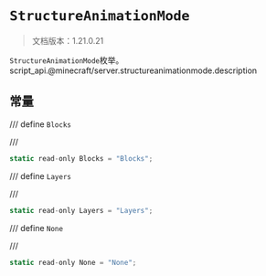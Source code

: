 # `StructureAnimationMode`

> 文档版本：1.21.0.21

`StructureAnimationMode`枚举。script_api.@minecraft/server.structureanimationmode.description

## 常量

/// define
`Blocks`


///

```js
static read-only Blocks = "Blocks";
```


/// define
`Layers`


///

```js
static read-only Layers = "Layers";
```


/// define
`None`


///

```js
static read-only None = "None";
```

